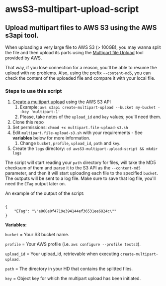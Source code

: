 # awsS3-multipart-upload-script
## Upload multipart files to AWS S3 using the AWS s3api tool.

When uploading a very large file to AWS S3 (> 100GB), you may wanna split the file and then upload its parts using the [Multipart file Upload](https://docs.aws.amazon.com/cli/latest/reference/s3api/upload-part.html) tool provided by AWS.

That way, if you lose connection for a reason, you'll be able to resume the upload with no problems. Also, using the prefix `--content-md5`, you can check the content of the uploaded file and compare it with your local file.

### Steps to use this script

1. [Create a multipart upload](https://docs.aws.amazon.com/cli/latest/reference/s3api/create-multipart-upload.html) using the AWS S3 API
	1. Example: `aws s3api create-multipart-upload --bucket my-bucket --key 'multipart-1'`
	2. Please, take notes of the `upload_id` and `key` values; you'll need them.
2. Clone this repo
3. Set permissions: `chmod +x multipart.file-upload-s3.sh`
4. Edit `multipart.file-upload-s3.sh` with your requirements - See **variables** below for more information.
	1. Change `bucket`, `profile`, `upload_id`, `path` and `key`.
5. Create the `logs` directory: `cd awsS3-multipart-upload-script && mkdir logs`

The script will start reading your `path` directory for files, will take the MD5 checksum of them and parse it to the S3 API as the `--content-md5` parameter, and then it will start uploading each file to the specified `bucket`.
The outputs will be sent to a log file.
Make sure to save that log file, you'll need the `ETag` output later on.

An example of the output of the script:

<code>
{
    "ETag": "\"e868e0f4719e394144ef36531ee6824c\""
}
</code>


**Variables:**

`bucket` = Your S3 bucket name.

`profile` = Your AWS profile (i.e. `aws configure --profile tests3`).

`upload_id` = Your upload_id, retrievable when executing `create-multipart-upload`.

`path` = The directory in your HD that contains the splitted files.

`key` = Object key for which the multipart upload has been initiated.
